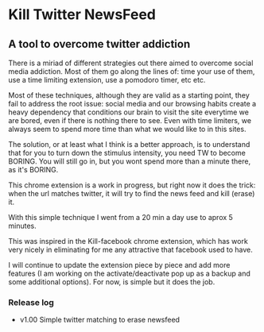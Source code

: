 # Kill Twitter NewsFeed
## A tool to overcome twitter addiction

There is a miriad of different strategies out there aimed to overcome social media addiction.
Most of them go along the lines of: time your use of them, use a time limiting extension, use a pomodoro timer, etc etc.

Most of these techniques, although they are valid as a starting point, they fail to address the root issue: social media and our browsing habits create a heavy dependency that conditions our brain to visit the site everytime we are bored, even if there is nothing there to see. Even with time limiters, we always seem to spend more time than what we would like to in this sites.

The solution, or at least what I think is a better approach, is to understand that for you to turn down the stimulus intensity, you need TW to become BORING. You will still go in, but you wont spend more than a minute there, as it's BORING.

This chrome extension is a work in progress, but right now it does the trick: when the url matches twitter, it will try to find the news feed and kill (erase) it.

With this simple technique I went from a 20 min a day use to aprox 5 minutes.

This was inspired in the Kill-facebook chrome extension, which has work very nicely in eliminating for me any attractive that facebook used to have.

I will continue to update the extension piece by piece and add more features (I am working on the activate/deactivate pop up as a backup and some additional options). For now, is simple but it does the job.

### Release log
* v1.00 Simple twitter matching to erase newsfeed